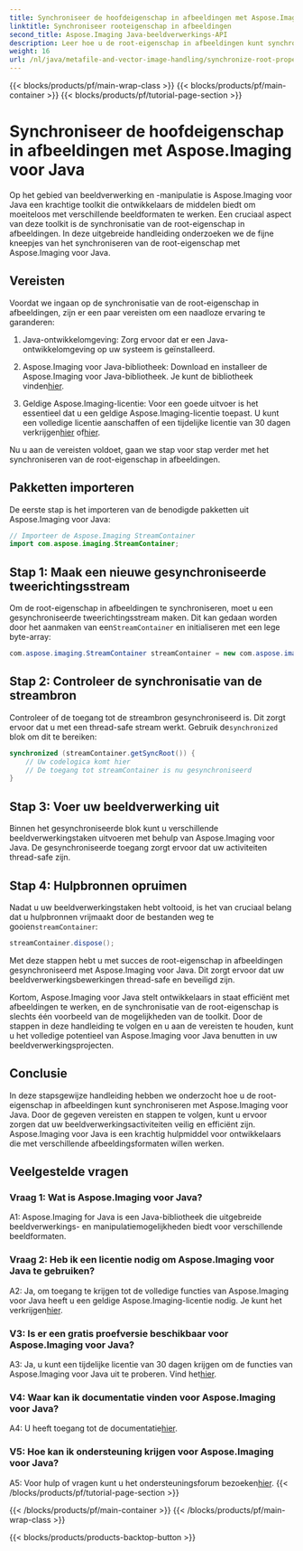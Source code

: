 ```yaml
---
title: Synchroniseer de hoofdeigenschap in afbeeldingen met Aspose.Imaging voor Java
linktitle: Synchroniseer rooteigenschap in afbeeldingen
second_title: Aspose.Imaging Java-beeldverwerkings-API
description: Leer hoe u de root-eigenschap in afbeeldingen kunt synchroniseren met Aspose.Imaging voor Java. Zorg voor draadveilige beeldverwerking met deze stapsgewijze handleiding.
weight: 16
url: /nl/java/metafile-and-vector-image-handling/synchronize-root-property-in-images/
---
```


{{< blocks/products/pf/main-wrap-class >}}
{{< blocks/products/pf/main-container >}}
{{< blocks/products/pf/tutorial-page-section >}}

# Synchroniseer de hoofdeigenschap in afbeeldingen met Aspose.Imaging voor Java

Op het gebied van beeldverwerking en -manipulatie is Aspose.Imaging voor Java een krachtige toolkit die ontwikkelaars de middelen biedt om moeiteloos met verschillende beeldformaten te werken. Een cruciaal aspect van deze toolkit is de synchronisatie van de root-eigenschap in afbeeldingen. In deze uitgebreide handleiding onderzoeken we de fijne kneepjes van het synchroniseren van de root-eigenschap met Aspose.Imaging voor Java.

## Vereisten

Voordat we ingaan op de synchronisatie van de root-eigenschap in afbeeldingen, zijn er een paar vereisten om een naadloze ervaring te garanderen:

1. Java-ontwikkelomgeving: Zorg ervoor dat er een Java-ontwikkelomgeving op uw systeem is geïnstalleerd.

2.  Aspose.Imaging voor Java-bibliotheek: Download en installeer de Aspose.Imaging voor Java-bibliotheek. Je kunt de bibliotheek vinden[hier](https://releases.aspose.com/imaging/java/).

3. Geldige Aspose.Imaging-licentie: Voor een goede uitvoer is het essentieel dat u een geldige Aspose.Imaging-licentie toepast. U kunt een volledige licentie aanschaffen of een tijdelijke licentie van 30 dagen verkrijgen[hier](https://purchase.aspose.com/buy) of[hier](https://purchase.aspose.com/temporary-license/).

Nu u aan de vereisten voldoet, gaan we stap voor stap verder met het synchroniseren van de root-eigenschap in afbeeldingen.

## Pakketten importeren

De eerste stap is het importeren van de benodigde pakketten uit Aspose.Imaging voor Java:

```java
// Importeer de Aspose.Imaging StreamContainer
import com.aspose.imaging.StreamContainer;
```

## Stap 1: Maak een nieuwe gesynchroniseerde tweerichtingsstream

 Om de root-eigenschap in afbeeldingen te synchroniseren, moet u een gesynchroniseerde tweerichtingsstream maken. Dit kan gedaan worden door het aanmaken van een`StreamContainer` en initialiseren met een lege byte-array:

```java
com.aspose.imaging.StreamContainer streamContainer = new com.aspose.imaging.StreamContainer(new java.io.ByteArrayInputStream(new byte[0]));
```

## Stap 2: Controleer de synchronisatie van de streambron

 Controleer of de toegang tot de streambron gesynchroniseerd is. Dit zorgt ervoor dat u met een thread-safe stream werkt. Gebruik de`synchronized` blok om dit te bereiken:

```java
synchronized (streamContainer.getSyncRoot()) {
    // Uw codelogica komt hier
    // De toegang tot streamContainer is nu gesynchroniseerd
}
```

## Stap 3: Voer uw beeldverwerking uit

Binnen het gesynchroniseerde blok kunt u verschillende beeldverwerkingstaken uitvoeren met behulp van Aspose.Imaging voor Java. De gesynchroniseerde toegang zorgt ervoor dat uw activiteiten thread-safe zijn.

## Stap 4: Hulpbronnen opruimen

 Nadat u uw beeldverwerkingstaken hebt voltooid, is het van cruciaal belang dat u hulpbronnen vrijmaakt door de bestanden weg te gooien`streamContainer`:

```java
streamContainer.dispose();
```

Met deze stappen hebt u met succes de root-eigenschap in afbeeldingen gesynchroniseerd met Aspose.Imaging voor Java. Dit zorgt ervoor dat uw beeldverwerkingsbewerkingen thread-safe en beveiligd zijn.

Kortom, Aspose.Imaging voor Java stelt ontwikkelaars in staat efficiënt met afbeeldingen te werken, en de synchronisatie van de root-eigenschap is slechts één voorbeeld van de mogelijkheden van de toolkit. Door de stappen in deze handleiding te volgen en u aan de vereisten te houden, kunt u het volledige potentieel van Aspose.Imaging voor Java benutten in uw beeldverwerkingsprojecten.

## Conclusie

In deze stapsgewijze handleiding hebben we onderzocht hoe u de root-eigenschap in afbeeldingen kunt synchroniseren met Aspose.Imaging voor Java. Door de gegeven vereisten en stappen te volgen, kunt u ervoor zorgen dat uw beeldverwerkingsactiviteiten veilig en efficiënt zijn. Aspose.Imaging voor Java is een krachtig hulpmiddel voor ontwikkelaars die met verschillende afbeeldingsformaten willen werken.

## Veelgestelde vragen

### Vraag 1: Wat is Aspose.Imaging voor Java?

A1: Aspose.Imaging for Java is een Java-bibliotheek die uitgebreide beeldverwerkings- en manipulatiemogelijkheden biedt voor verschillende beeldformaten.

### Vraag 2: Heb ik een licentie nodig om Aspose.Imaging voor Java te gebruiken?

 A2: Ja, om toegang te krijgen tot de volledige functies van Aspose.Imaging voor Java heeft u een geldige Aspose.Imaging-licentie nodig. Je kunt het verkrijgen[hier](https://purchase.aspose.com/buy).

### V3: Is er een gratis proefversie beschikbaar voor Aspose.Imaging voor Java?

 A3: Ja, u kunt een tijdelijke licentie van 30 dagen krijgen om de functies van Aspose.Imaging voor Java uit te proberen. Vind het[hier](https://purchase.aspose.com/temporary-license/).

### V4: Waar kan ik documentatie vinden voor Aspose.Imaging voor Java?

 A4: U heeft toegang tot de documentatie[hier](https://reference.aspose.com/imaging/java/).

### V5: Hoe kan ik ondersteuning krijgen voor Aspose.Imaging voor Java?

 A5: Voor hulp of vragen kunt u het ondersteuningsforum bezoeken[hier](https://forum.aspose.com/).
{{< /blocks/products/pf/tutorial-page-section >}}

{{< /blocks/products/pf/main-container >}}
{{< /blocks/products/pf/main-wrap-class >}}

{{< blocks/products/products-backtop-button >}}
